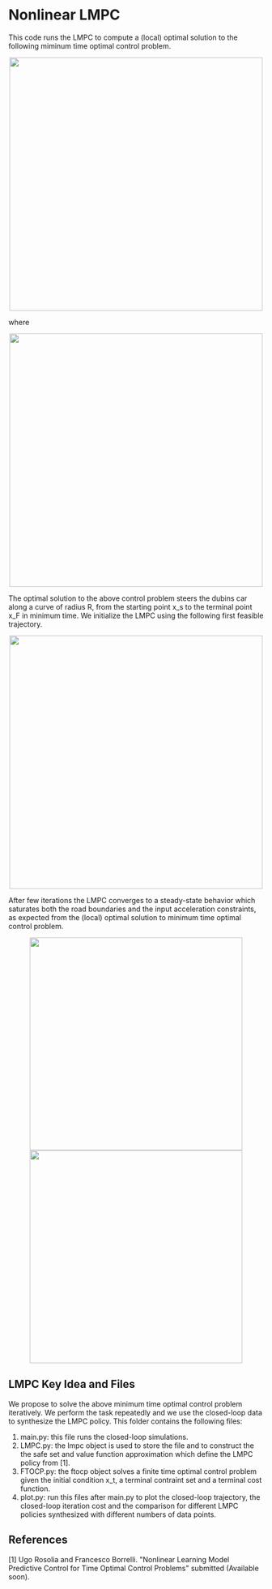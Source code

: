 # Nonlinear LMPC

This code runs the LMPC to compute a (local) optimal solution to the following miminum time optimal control problem.

<p align="center">
<img src="https://github.com/urosolia/LMPC/blob/master/NonlinearLMPC/DubinsRacing_ConvexSafeSet/readmeFigures/minimumTimeProblem.png" width="500" />
</p>
where
<p align="center">
<img src="https://github.com/urosolia/LMPC/blob/master/NonlinearLMPC/DubinsRacing_ConvexSafeSet/readmeFigures/terminalSet.png" width="500" />
</p>

The optimal solution to the above control problem steers the dubins car along a curve of radius R, from the starting point x_s to the terminal point x_F in minimum time. We initialize the LMPC using the following first feasible trajectory.

<p align="center">
<img src="https://github.com/urosolia/LMPC/blob/master/NonlinearLMPC/DubinsRacing_ConvexSafeSet/readmeFigures/feasibleTrajectory.png" width="500" />
</p>

After few iterations the LMPC converges to a steady-state behavior which saturates both the road boundaries and the input acceleration constraints, as expected from the (local) optimal solution to minimum time optimal control problem.

<p align="center">
<img src="https://github.com/urosolia/LMPC/blob/master/NonlinearLMPC/DubinsRacing_ConvexSafeSet/readmeFigures/closedLoopTrajectory.png" width="420" />
<img src="https://github.com/urosolia/LMPC/blob/master/NonlinearLMPC/DubinsRacing_ConvexSafeSet/readmeFigures/inputAtConvergence.png" width="420" />
</p>

## LMPC Key Idea and Files

We propose to solve the above minimum time optimal control problem iteratively. We perform the task repeatedly and we use the closed-loop data to synthesize the LMPC policy. This folder contains the following files:

1) main.py: this file runs the closed-loop simulations.
2) LMPC.py: the lmpc object is used to store the file and to construct the the safe set and value function approximation which define the LMPC policy from [1].
3) FTOCP.py: the ftocp object solves a finite time optimal control problem given the initial condition x_t, a terminal contraint set and a terminal cost function.
4) plot.py: run this files after main.py to plot the closed-loop trajectory, the closed-loop iteration cost and the comparison for different LMPC policies synthesized with different numbers of data points.

## References

[1] Ugo Rosolia and Francesco Borrelli. "Nonlinear  Learning  Model  Predictive  Control  for Time  Optimal  Control  Problems" submitted (Available soon).
